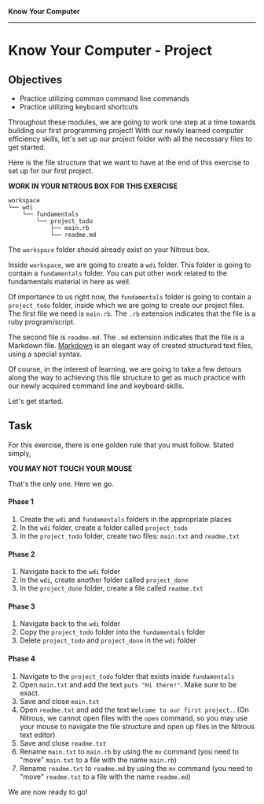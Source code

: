 **Know Your Computer**

---

# Know Your Computer - Project

## Objectives

* Practice utilizing common command line commands
* Practice utilizing keyboard shortcuts

Throughout these modules, we are going to work one step at a time towards
building our first programming project! With our newly learned computer
efficiency skills, let's set up our project folder with all the necessary files
to get started.

Here is the file structure that we want to have at the end of this exercise to
set up for our first project.

**WORK IN YOUR NITROUS BOX FOR THIS EXERCISE**

```
workspace
└── wdi
    └── fundamentals
        └── project_todo
            ├── main.rb
            └── readme.md
```

The `workspace` folder should already exist on your Nitrous box.

Inside `workspace`, we are going to create a `wdi` folder. This folder is
going to contain a `fundamentals` folder. You can put other work related to
the fundamentals material in here as well.

Of importance to us right now, the `fundamentals` folder is going to contain a
`project_todo` folder, inside which we are going to create our project files. The first
file we need is `main.rb`. The `.rb` extension indicates that the file is a ruby
program/script.

The second file is `readme.md`. The `.md` extension indicates that the file is a
Markdown file. [Markdown](http://en.wikipedia.org/wiki/Markdown) is an elegant
way of created structured text files, using a special syntax.

Of course, in the interest of learning, we are going to take a few detours along
the way to achieving this file structure to get as much practice with our newly
acquired command line and keyboard skills.

Let's get started.

## Task

For this exercise, there is one golden rule that you must follow. Stated simply,

**YOU MAY NOT TOUCH YOUR MOUSE**

That's the only one. Here we go.

#### Phase 1

1. Create the `wdi` and `fundamentals` folders in the appropriate places
1. In the `wdi` folder, create a folder called `project_todo`
1. In the `project_todo` folder, create two files: `main.txt` and `readme.txt`

#### Phase 2

1. Navigate back to the `wdi` folder
1. In the `wdi`, create another folder called `project_done`
1. In the `project_done` folder, create a file called `readme.txt`

#### Phase 3

1. Navigate back to the `wdi` folder
1. Copy the `project_todo` folder into the `fundamentals` folder
1. Delete `project_todo` and `project_done` in the `wdi` folder

#### Phase 4

1. Navigate to the `project_todo` folder that exists inside `fundamentals`
1. Open `main.txt` and add the text `puts "Hi there!"`. Make sure to be exact.
1. Save and close `main.txt`
1. Open `readme.txt` and add the text `Welcome to our first project.`. (On Nitrous,
   we cannot open files with the `open` command, so you may use your mouse to navigate
   the file structure and open up files in the Nitrous text editor)
1. Save and close `readme.txt`
1. Rename `main.txt` to `main.rb` by using the `mv` command (you need to "move"
   `main.txt` to a file with the name `main.rb`)
1. Rename `readme.txt` to `readme.md` by using the `mv` command (you need to "move"
   `readme.txt` to a file with the name `readme.md`)

We are now ready to go!
